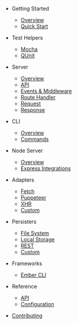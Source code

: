 - Getting Started
  - [Overview](README.md)
  - [Quick Start](quick-start.md)

- Test Helpers
  - [Mocha](test-helpers/mocha.md)
  - [QUnit](test-helpers/qunit.md)

- Server
  - [Overview](server/overview.md)
  - [API](server/api.md)
  - [Events & Middleware](server/events-and-middleware.md)
  - [Route Handler](server/route-handler.md)
  - [Request](server/request.md)
  - [Response](server/response.md)

- CLI
  - [Overview](cli/overview.md)
  - [Commands](cli/commands.md)

- Node Server
  - [Overview](node-server/overview.md)
  - [Express Integrations](node-server/express-integrations.md)

- Adapters
  - [Fetch](adapters/fetch.md)
  - [Puppeteer](adapters/puppeteer.md)
  - [XHR](adapters/xhr.md)
  - [Custom](adapters/custom.md)

- Persisters
  - [File System](persisters/fs.md)
  - [Local Storage](persisters/local-storage.md)
  - [REST](persisters/rest.md)
  - [Custom](persisters/custom.md)

- Frameworks
  - [Ember CLI](frameworks/ember-cli.md)

- Reference
  - [API](api.md)
  - [Configuration](configuration.md)

- [Contributing](CONTRIBUTING.md)

